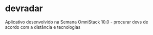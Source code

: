 # devradar
Aplicativo desenvolvido na Semana OmniStack 10.0 - procurar devs de acordo com a distância e tecnologias
